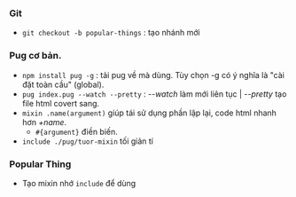 ### Git

- `git checkout -b popular-things` : tạo nhánh mới

### Pug cơ bản.

- `npm install pug -g` : tải pug về mà dùng. Tùy chọn -g có ý nghĩa là "cài đặt toàn cầu" (global).
- `pug index.pug --watch --pretty` : _--watch_ làm mới liên tục | _--pretty_ tạo file html covert sang.
- `mixin .name(argument)` giúp tái sử dụng phần lập lại, code html nhanh hơn _+name_.
  - `#{argument}` điền biến.
- `include ./pug/tuor-mixin` tối giản tí

### Popular Thing

- Tạo mixin nhớ `include` để dùng
